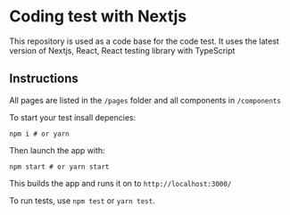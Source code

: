 # Coding test with Nextjs

This repository is used as a code base for the code test. It uses the latest version of Nextjs, React, React testing library with TypeScript


## Instructions

All pages are listed in the `/pages` folder and all components in `/components`

To start your test insall depencies:

```
npm i # or yarn
```

Then launch the app with:

```
npm start # or yarn start
```

This builds the app and runs it on to `http://localhost:3000/`

To run tests, use `npm test` or `yarn test`.
